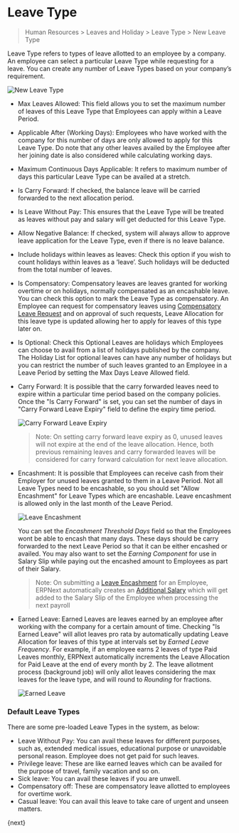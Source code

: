 # Leave Type

> Human Resources > Leaves and Holiday > Leave Type > New Leave Type

Leave Type refers to types of leave allotted to an employee by a company. An employee can select a particular Leave Type while requesting for a leave. You can create any number of Leave Types based on your company’s
requirement.

<img class="screenshot" alt="New Leave Type"
	src="{{docs_base_url}}/assets/img/human-resources/new-leave-type.png">

* Max Leaves Allowed: This field allows you to set the maximum number of leaves of this Leave Type that Employees can apply within a Leave Period.

* Applicable After (Working Days): Employees who have worked with the company for this number of days are only allowed to apply for this Leave Type. Do note that any other leaves availed by the Employee after her joining date is also considered while calculating working days.

* Maximum Continuous Days Applicable: It refers to maximum number of days this particular Leave Type can be availed at a stretch.

* Is Carry Forward: If checked, the balance leave will be carried forwarded to the next allocation period.

* Is Leave Without Pay: This ensures that the Leave Type will be treated as leaves without pay and salary will get deducted for this Leave Type.

* Allow Negative Balance: If checked, system will always allow to approve leave application for the Leave Type, even if there is no leave balance.

* Include holidays within leaves as leaves: Check this option if you wish to count holidays within leaves as a ‘leave’. Such holidays will be deducted from the total number of leaves.

* Is Compensatory: Compensatory leaves are leaves granted for working overtime or on holidays, normally compensated as an encashable leave. You can check this option to mark the Leave Type as compensatory. An Employee can request for compensatory leaves using [Compensatory Leave Request](/docs/user/manual/en/human-resources/leaves_and_holiday/compensatory-leave-request.html) and on approval of such requests, Leave Allocation for this leave type is updated allowing her to apply for leaves of this type later on.

* Is Optional: Check this Optional Leaves are holidays which Employees can choose to avail from a list of holidays published by the company. The Holiday List for optional leaves can have any number of holidays but you can restrict the number of such leaves granted to an Employee in a Leave Period by setting the Max Days Leave Allowed field.

* Carry Forward: It is possible that the carry forwarded leaves need to expire within a particular time period based on the company policies. Once the "Is Carry Forward" is set, you can set the number of days in "Carry Forward Leave Expiry" field to define the expiry time period.

	<img class="screenshot" alt="Carry Forward Leave Expiry" src="{{docs_base_url}}/assets/img/human-resources/carry-forward-leave-expiry.png">

	>Note: On setting carry forward leave expiry as 0, unused leaves will not expire at the end of the leave allocation. Hence, both previous remaining leaves and carry forwarded leaves will be considered for carry forward calculation for next leave allocation.

* Encashment: It is possible that Employees can receive cash from their Employer for unused leaves granted to them in a Leave Period. Not all Leave Types need to be encashable, so you should set "Allow Encashment" for Leave Types which are encashable. Leave encashment is allowed only in the last month of the Leave Period.

	<img class="screenshot" alt="Leave Encashment"
		src="{{docs_base_url}}/assets/img/human-resources/leave-type-encashment.png">

	You can set the _Encashment Threshold Days_ field so that the Employees wont be able to encash that many days. These days should be carry forwarded to the next Leave Period so that it can be either encashed or availed. You may also want to set the _Earning Component_ for use in Salary Slip while paying out the encashed amount to Employees as part of their Salary.

	>Note: On submitting a [Leave Encashment](/docs/user/manual/en/human-resources/leaves_and_holiday/leave-encashment.html) for an Employee, ERPNext automatically creates an [Additional Salary](/docs/user/manual/en/human-resources/payroll/additional-salary.html) which will get added to the Salary Slip of the Employee when processing the next payroll

* Earned Leave: Earned Leaves are leaves earned by an employee after working with the company for a certain amount of time. Checking "Is Earned Leave" will allot leaves pro rata by automatically updating Leave Allocation for leaves of this type at intervals set by _Earned Leave Frequency_. For example, if an employee earns 2 leaves of type Paid Leaves monthly, ERPNext automatically increments the Leave Allocation for Paid Leave at the end of every month by 2. The leave allotment process (background job) will only allot leaves considering the max leaves for the leave type, and will round to _Rounding_ for fractions.

	<img class="screenshot" alt="Earned Leave"
		src="{{docs_base_url}}/assets/img/human-resources/earned-leave.png">

### Default Leave Types
There are some pre-loaded Leave Types in the system, as below:

- Leave Without Pay: You can avail these leaves for different purposes, such as, extended medical issues, educational purpose or unavoidable personal reason. Employee does not get paid for such leaves.
- Privilege leave: These are like earned leaves which can be availed for the purpose of travel, family vacation and so on.
- Sick leave: You can avail these leaves if you are unwell.
- Compensatory off: These are compensatory leave allotted to employees for overtime work.
- Casual leave: You can avail this leave to take care of urgent and unseen matters.

{next}
